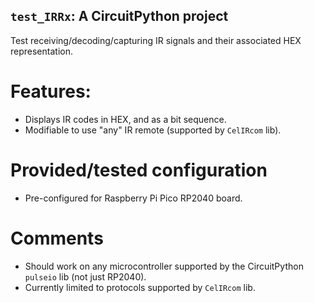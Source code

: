 ## `test_IRRx`: A CircuitPython project
Test receiving/decoding/capturing IR signals and their associated HEX representation.

# Features:
- Displays IR codes in HEX, and as a bit sequence.
- Modifiable to use "any" IR remote (supported by `CelIRcom` lib).

# Provided/tested configuration
- Pre-configured for Raspberry Pi Pico RP2040 board.

# Comments
- Should work on any microcontroller supported by the CircuitPython `pulseio` lib (not just RP2040).
- Currently limited to protocols supported by `CelIRcom` lib.
